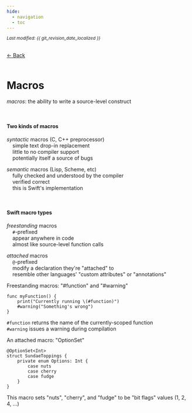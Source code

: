 ```yaml
---
hide:
  - navigation
  - toc
---
```


<small><i>Last modified: {{ git_revision_date_localized }}</i></small>

<div class="back-button">
    <br>
    <a href="javascript:history.back()">← Back</a>
    <br>
    <br>
</div>

# Macros

_macros_: the ability to write a source-level construct

<br>

#### Two kinds of macros
_syntactic_ macros (C, C++ preprocessor)  
&nbsp;&nbsp;&nbsp;&nbsp;simple text drop-in replacement  
&nbsp;&nbsp;&nbsp;&nbsp;little to no compiler support  
&nbsp;&nbsp;&nbsp;&nbsp;potentially itself a source of bugs  

_semantic_ macros (Lisp, Scheme, etc)  
&nbsp;&nbsp;&nbsp;&nbsp;fully checked and understood by the compiler  
&nbsp;&nbsp;&nbsp;&nbsp;verified correct  
&nbsp;&nbsp;&nbsp;&nbsp;this is Swift's implementation  


<br>

#### Swift macro types
_freestanding_ macros  
&nbsp;&nbsp;&nbsp;&nbsp;`#`-prefixed  
&nbsp;&nbsp;&nbsp;&nbsp;appear anywhere in code  
&nbsp;&nbsp;&nbsp;&nbsp;almost like source-level function calls  

_attached_ macros  
&nbsp;&nbsp;&nbsp;&nbsp;`@`-prefixed  
&nbsp;&nbsp;&nbsp;&nbsp;modify a declaration they're "attached" to  
&nbsp;&nbsp;&nbsp;&nbsp;resemble other languages' "custom attributes" or "annotations"  

Freestanding macros: "#function" and "#warning"
```
func myFunction() {
    print("Currently running \(#function)")
    #warning("Something's wrong")
}
```

`#function` returns the name of the currently-scoped function  
`#warning` issues a warning during compilation  


An attached macro: "OptionSet"
```
@OptionSet<Int>
struct SundaeToppings {
    private enum Options: Int {
        case nuts
        case cherry
        case fudge
    }
}
```
This macro sets "nuts", "cherry", and "fudge" to be "bit flags" values (1, 2, 4, ...)